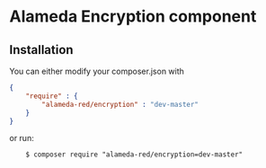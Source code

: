 Alameda Encryption component
============================

Installation
------------

You can either modify your composer.json with

```json
{
    "require" : {
        "alameda-red/encryption" : "dev-master"
    }
}
```

or run:
```shell
    $ composer require "alameda-red/encryption=dev-master"
```